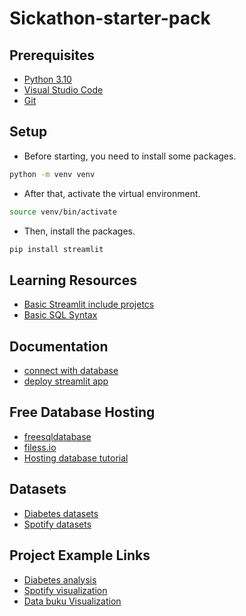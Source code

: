 ﻿# Sickathon-starter-pack 
## Prerequisites

- [Python 3.10](https://www.python.org/)
- [Visual Studio Code](https://code.visualstudio.com/)
- [Git](https://git-scm.com/)

## Setup
- Before starting, you need to install some packages.
```bash
python -m venv venv
```
- After that, activate the virtual environment.
```bash
source venv/bin/activate
```
- Then, install the packages.
```bash
pip install streamlit
```
## Learning Resources
- [Basic Streamlit include projetcs](https://www.youtube.com/watch?v=ZZ4B0QUHuNc&list=PLtqF5YXg7GLmCvTswG32NqQypOuYkPRUE)
- [Basic SQL Syntax](https://www.w3schools.com/sql/) 

## Documentation 
- [connect with database](https://docs.streamlit.io/library/advanced-features/connecting-to-data)
- [deploy streamlit app](https://docs.streamlit.io/streamlit-community-cloud/deploy-your-app)

## Free Database Hosting
- [freesqldatabase](https://www.freesqldatabase.com/)
- [filess.io](https://filess.io/)
- [Hosting database tutorial](https://www.youtube.com/watch?v=TMGHOW8Hzvw&t=438s)

## Datasets
- [Diabetes datasets](https://www.kaggle.com/datasets/akshaydattatraykhare/diabetes-dataset)
- [Spotify datasets](https://www.kaggle.com/code/aeryan/spotify-music-analysis/input)

## Project Example Links
- [Diabetes analysis](https://d6dyglq36edhufnb5tgclf.streamlit.app/)
- [Spotify visualization](https://app-datavisualization-6z8fscwydnjigkf4kadxzn.streamlit.app/Database_preparation)
- [Data buku Visualization](https://bukudatasets.streamlit.app/)


